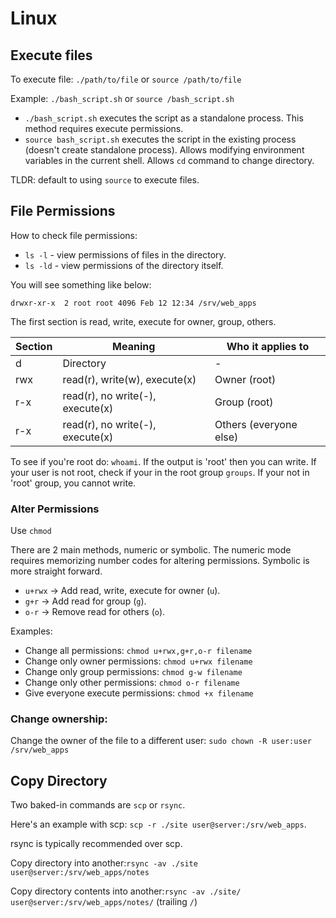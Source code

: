 # Linux

## Execute files

To execute file: ``./path/to/file`` or ``source /path/to/file``

Example: ``./bash_script.sh`` or ``source /bash_script.sh``

- ``./bash_script.sh`` executes the script as a standalone process. This method requires execute permissions.
- ``source bash_script.sh`` executes the script in the existing process (doesn't create standalone process). Allows
modifying environment variables in the current shell. Allows ``cd`` command to change directory.

TLDR: default to using ``source`` to execute files.

## File Permissions

How to check file permissions: 

- ``ls -l`` - view permissions of files in the directory.
- ``ls -ld`` - view permissions of the directory itself.

You will see something like below:

``drwxr-xr-x  2 root root 4096 Feb 12 12:34 /srv/web_apps``

The first section is read, write, execute for owner, group, others. 

| Section | Meaning                          | Who it applies to      |
|---------|----------------------------------|------------------------|
| d       | Directory                        | -                      |
| rwx     | read(r), write(w), execute(x)    | Owner (root)           |
| r-x     | read(r), no write(-), execute(x) | Group (root)           |          
| r-x     | read(r), no write(-), execute(x) | Others (everyone else) |

To see if you're root do: ``whoami``. If the output is 'root' then you can write.
If your user is not root, check if your in the root group ``groups``. If your
not in 'root' group, you cannot write.

### Alter Permissions

Use ``chmod``

There are 2 main methods, numeric or symbolic. The numeric mode requires memorizing number codes for altering permissions.
Symbolic is more straight forward.

- ``u+rwx`` → Add read, write, execute for owner (``u``).
- ``g+r`` → Add read for group (``g``).
- ``o-r`` → Remove read for others (``o``).

Examples:

- Change all permissions: ``chmod u+rwx,g+r,o-r filename``
- Change only owner permissions: ``chmod u+rwx filename``
- Change only group permissions: ``chmod g-w filename``
- Change only other permissions: ``chmod o-r filename``
- Give everyone execute permissions: ``chmod +x filename``



### Change ownership: 

Change the owner of the file to a different user: ``sudo chown -R user:user /srv/web_apps``

## Copy Directory

Two baked-in commands are ``scp`` or ``rsync``.

Here's an example with scp: ``scp -r ./site user@server:/srv/web_apps``.

rsync is typically recommended over scp.

Copy directory into another:``rsync -av ./site user@server:/srv/web_apps/notes``

Copy directory contents into another:``rsync -av ./site/ user@server:/srv/web_apps/notes/`` (trailing ``/``)


